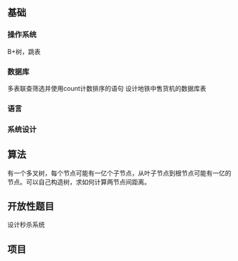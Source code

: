 ## 基础

### 操作系统

B+树，跳表

### 数据库

多表联查筛选并使用count计数排序的语句
设计地铁中售货机的数据库表

### 语言

### 系统设计

## 算法

有一个多叉树，每个节点可能有一亿个子节点，从叶子节点到根节点可能有一亿的节点。可以自己构造树，求如何计算两节点间距离。

## 开放性题目

设计秒杀系统

## 项目
